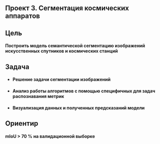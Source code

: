 ## Проект 3. Сегментация космических аппаратов 

## Цель
#### Построить модель семантической сегментацию изображений искусственных спутников и космических станций 

## Задача
* #### Решение задачи сегментации изображений
* #### Анализ работы алгоритмов с помощью специфичных для задач распознавания метрик  
* #### Визуализация данных и полученных предсказаний модели

## Ориентир
#### mIoU > 70 % на валидационной выборке